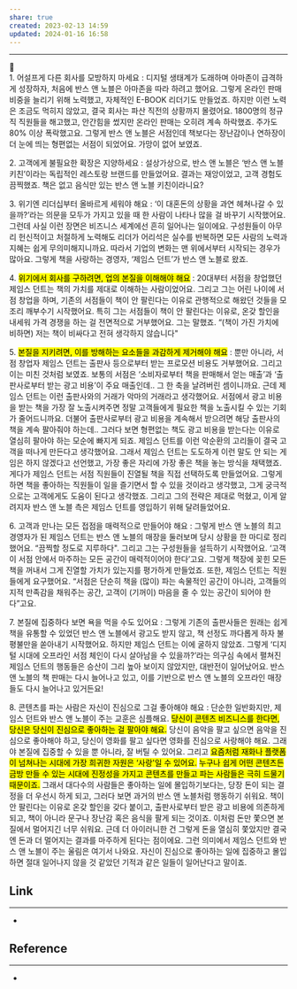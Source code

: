 ```yaml
---
share: true
created: 2023-02-13 14:59
updated: 2024-01-16 16:58
---
```


---

💭  
1\. 어설프게 다른 회사를 모방하지 마세요 : 디지털 생태계가 도래하며 아마존이 급격하게 성장하자, 처음에 반스 앤 노블은 아마존을 따라 하려고 했어요. 그렇게 온라인 판매 비중을 늘리기 위해 노력했고, 자체적인 E-BOOK 리더기도 만들었죠. 하지만 이런 노력은 조금도 먹히지 않았고, 결국 회사는 파산 직전의 상황까지 몰렸어요. 1800명의 정규직 직원들을 해고했고, 안간힘을 썼지만 온라인 판매는 오히려 계속 하락했죠. 주가도 80% 이상 폭락했고요. 그렇게 반스 앤 노블은 서점인데 책보다는 장난감이나 연하장이 더 눈에 띄는 형편없는 서점이 되었어요. 가망이 없어 보였죠.

2\. 고객에게 불필요한 확장은 지양하세요 : 설상가상으로, 반스 앤 노블은 ‘반스 앤 노블 키친’이라는 독립적인 레스토랑 브랜드를 만들었어요. 결과는 재앙이었고, 고객 경험도 끔찍했죠. 책은 없고 음식만 있는 반스 앤 노블 키친이라니요?

3\. 위기엔 리더십부터 올바르게 세워야 해요 : ‘이 대혼돈의 상황을 과연 헤쳐나갈 수 있을까?’라는 의문을 모두가 가지고 있을 때 한 사람이 나타나 많을 걸 바꾸기 시작했어요. 그런데 사실 이런 장면은 비즈니스 세계에선 흔히 일어나는 일이에요. 구성원들이 아무리 헌신적이고 처절하게 노력해도 리더가 어리석은 실수를 반복하면 모든 사람의 노력과 지혜는 쉽게 무의미해지니까요. 따라서 기업의 변화는 맨 위에서부터 시작되는 경우가 많아요. 그렇게 책을 사랑하는 경영자, ‘제임스 던트’가 반스 앤 노블로 왔죠.

4\. <mark class="hltr-red">위기에서 회사를 구하려면, 업의 본질을 이해해야 해요</mark> : 20대부터 서점을 창업했던 제임스 던트는 책의 가치를 제대로 이해하는 사람이었어요. 그리고 그는 어린 나이에 서점 창업을 하며, 기존의 서점들이 책이 안 팔린다는 이유로 관행적으로 해왔던 것들을 모조리 깨부수기 시작했어요. 특히 그는 서점들이 책이 안 팔린다는 이유로, 온갖 할인을 내세워 가격 경쟁을 하는 걸 전면적으로 거부했어요. 그는 말했죠. “(책이 가진 가치에 비하면) 저는 책이 비싸다고 전혀 생각하지 않습니다"

5\. <mark class="hltr-red">본질을 지키려면, 이를 방해하는 요소들을 과감하게 제거해야 해요</mark> : 뿐만 아니라, 서점 창업자 제임스 던트는 출판사 등으로부터 받는 프로모션 비용도 거부했어요. 그리고 이는 미친 것처럼 보였죠. 보통의 서점은 ‘소비자로부터 책을 판매해서 얻는 매출’과 ‘출판사로부터 받는 광고 비용’이 주요 매출인데.. 그 한 축을 날려버린 셈이니까요. 근데 제임스 던트는 이런 출판사와의 거래가 악마의 거래라고 생각했어요. 서점에서 광고 비용을 받는 책을 가장 잘 노출시켜주면 정말 고객들에게 필요한 책을 노출시킬 수 있는 기회가 줄어드니까요. 더불어 출판사로부터 광고 비용을 계속해서 받으려면 해당 출판사의 책을 계속 팔아줘야 하는데.. 그러다 보면 형편없는 책도 광고 비용을 받는다는 이유로 열심히 팔아야 하는 모순에 빠지게 되죠. 제임스 던트를 이런 악순환의 고리들이 결국 고객을 떠나게 만든다고 생각했어요. 그래서 제임스 던트는 도도하게 이런 말도 안 되는 게임은 하지 않겠다고 선언했고, 가장 좋은 자리에 가장 좋은 책을 놓는 방식을 채택했죠. 게다가 제임스 던트는 서점 직원들이 진열될 책을 직접 선택하도록 만들었어요. 그렇게 하면 책을 좋아하는 직원들이 일을 즐기면서 할 수 있을 것이라고 생각했고, 그게 궁극적으로는 고객에게도 도움이 된다고 생각했죠. 그리고 그의 전략은 제대로 먹혔고, 이게 알려지자 반스 앤 노블 측은 제임스 던트를 영입하기 위해 달려들었어요.

6\. 고객과 만나는 모든 접점을 매력적으로 만들어야 해요 : 그렇게 반스 앤 노블의 최고경영자가 된 제임스 던트는 반스 앤 노블의 매장을 둘러보며 당시 상황을 한 마디로 정리했어요. “끔찍할 정도로 지루하다". 그리고 그는 구성원들을 설득하기 시작했어요. ‘고객이 서점 안에서 마주하는 모든 공간이 매력적이어야 한다’고요. 그렇게 책장에 꽂힌 모든 책을 꺼내서 그게 진열할 가치가 있는지를 평가하게 만들었죠. 또한, 제임스 던트는 직원들에게 요구했어요. “서점은 단순히 책을 (많이) 파는 속물적인 공간이 아니라, 고객들의 지적 만족감을 채워주는 공간, 고객이 (기꺼이) 마음을 줄 수 있는 공간이 되어야 한다”고요.

7\. 본질에 집중하다 보면 욕을 먹을 수도 있어요 : 그렇게 기존의 출판사들은 원래는 쉽게 책을 유통할 수 있었던 반스 앤 노블에서 광고도 받지 않고, 책 선정도 까다롭게 하자 불평불만을 쏟아내기 시작했어요. 하지만 제임스 던트는 이에 굴하지 않았죠. 그렇게 ‘디지털 시대에 오프라인 서점 체인이 다시 살아남을 수 있을까?’라는 의구심 속에서 펼쳐진 제임스 던트의 행동들은 승산이 그리 높아 보이지 않았지만, 대반전이 일어났어요. 반스 앤 노블의 책 판매는 다시 늘어나고 있고, 이를 기반으로 반스 앤 노블의 오프라인 매장들도 다시 늘어나고 있거든요!

8\. 콘텐츠를 파는 사람은 자신이 진심으로 그걸 좋아해야 해요 : 단순한 일반화지만, 제임스 던트와 반스 앤 노블이 주는 교훈은 심플해요. <mark class="hltr-red">당신이 콘텐츠 비즈니스를 한다면, 당신은 당신이 진심으로 좋아하는 걸 팔아야 해요.</mark> 당신이 음악을 팔고 싶으면 음악을 진심으로 좋아해야 하고, 당신이 영화를 팔고 싶다면 영화를 진심으로 사랑해야 해요. 그래야 본질에 집중할 수 있을 뿐 아니라, 잘 버틸 수 있어요. 그리고 <mark class="hltr-red">요즘처럼 재화나 플랫폼이 넘쳐나는 시대에 가장 희귀한 자원은 ‘사랑'일 수 있어요.</mark> <mark class="hltr-red">누구나 쉽게 어떤 콘텐츠든 금방 만들 수 있는 시대에 진정성을 가지고 콘텐츠를 만들고 파는 사람들은 극히 드물기 때문이죠.</mark> 그래서 대다수의 사람들은 좋아하는 일에 몰입하기보다는, 당장 돈이 되는 결정을 더 우선시 하게 되고, 그러다 보면 과거의 반스 앤 노블처럼 행동하기 쉬워요. 책이 안 팔린다는 이유로 온갖 할인을 갖다 붙이고, 출판사로부터 받은 광고 비용에 의존하게 되고, 책이 아니라 문구나 장난감 혹은 음식을 팔게 되는 것이죠. 이처럼 돈만 쫓으면 본질에서 멀어지긴 너무 쉬워요. 근데 더 아이러니한 건 그렇게 돈을 열심히 쫓았지만 결국엔 돈과 더 멀어지는 결과를 마주하게 된다는 점이에요. 그런 의미에서 제임스 던트와 반스 앤 노블이 주는 울림은 여기서 나와요. 자신이 진심으로 좋아하는 일에 집중하고 몰입하면 절대 일어나지 않을 것 같았던 기적과 같은 일들이 일어난다고 말이죠.




## Link
---
- 


## Reference
---
- 